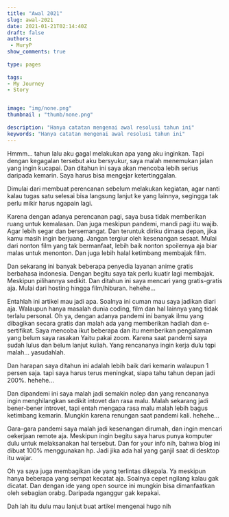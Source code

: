 ```yaml
---
title: "Awal 2021"
slug: awal-2021
date: 2021-01-21T02:14:40Z
draft: false 
authors:
 - MuryP
show_comments: true 
 
type: pages 
 
tags: 
- My Journey
- Story


image: "img/none.png" 
thumbnail : "thumb/none.png" 
 
description: "Hanya catatan mengenai awal resolusi tahun ini" 
keywords: "Hanya catatan mengenai awal resolusi tahun ini" 
--- 
```


Hmmm... tahun lalu aku gagal melakukan apa yang aku inginkan. Tapi dengan kegagalan tersebut aku bersyukur, saya malah menemukan jalan yang ingin kucapai. Dan ditahun ini saya akan mencoba lebih serius daripada kemarin. Saya harus bisa mengejar ketertinggalan.

Dimulai dari membuat perencanan sebelum melakukan kegiatan, agar nanti kalau tugas satu selesai bisa langsung lanjut ke yang lainnya, segingga tak perlu mikir harus ngapain lagi.

Karena dengan adanya perencanan pagi, saya busa tidak memberikan ruang untuk kemalasan. Dan juga meskipun pandemi, mandi pagi itu wajib. Agar lebih segar dan bersemangat. Dan teruntuk diriku dimasa depan, jika kamu masih ingin berjuang. Jangan tergiur oleh kesenangan sesaat. Mulai dari nonton film yang tak bermanfaat, lebih baik nonton spoilernya aja biar malas untuk menonton. Dan juga lebih halal ketimbang membajak film.

Dan sekarang ini banyak beberapa penyedia layanan anime gratis berbahasa indonesia. Dengan begitu saya tak perlu kuatir lagi membajak. Meskipun pilihannya sedikit. Dan ditahun ini saya mencari yang gratis-gratis aja. Mulai dari hosting hingga film/hiburan. hehehe...

Entahlah ini artikel mau jadi apa. Soalnya ini cuman mau saya jadikan diari aja. Walaupun hanya masalah dunia coding, film dan hal lainnya yang tidak terlalu personal. Oh ya, dengan adanya pandemi ini banyak ilmu yang dibagikan secara gratis dan malah ada yang memberikan hadiah dan e-sertifikat. Saya mencoba ikut beberapa dan itu memberikan pengalaman yang belum saya rasakan  Yaitu pakai zoom. Karena saat pandemi saya sudah lulus dan belum lanjut kuliah. Yang rencananya ingin kerja dulu tqpi malah... yasudahlah.

Dan harapan saya ditahun ini adalah lebih baik dari kemarin walaupun 1 persen saja. tapi saya harus terus meningkat, siapa tahu tahun depan jadi 200%. hehehe... 

Dan dipandemi ini saya malah jadi semakin nolep dan yang rencananya ingin menghilangkan sedikit intovet dan rasa malu. Malah sekarang jadi bener-bener introvet, tapi entah mengapa rasa malu malah lebih bagus ketimbang kemarin. Mungkin karena renungan saat pandemi kali. hehehe...

Gara-gara pandemi saya malah jadi kesenangan dirumah, dan ingin mencari oekerjaan remote aja. Meskipun ingin begitu saya harus punya komputer dulu untuk melaksanakan hal tersebut. Dan for your info nih, bahwa blog ini dibuat 100% menggunakan hp. Jadi jika ada hal yang ganjil saat di desktop itu wajar. 

Oh ya saya juga membagikan ide yang terlintas dikepala. Ya meskipun hanya beberapa yang sempat kecatat aja. Soalnya cepet ngilang kalau gak dicatat. Dan dengan ide yang open source ini mungkin bisa dimanfaatkan oleh sebagian orabg. Daripada nganggur gak kepakai.

Dah lah itu dulu mau lanjut buat artikel mengenai hugo nih
